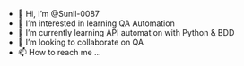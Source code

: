 - 👋 Hi, I’m @Sunil-0087
- 👀 I’m interested in learning QA Automation
- 🌱 I’m currently learning API automation with Python & BDD
- 💞️ I’m looking to collaborate on QA 
- 📫 How to reach me ...

<!---
Sunil-0087/Sunil-0087 is a ✨ special ✨ repository because its `README.md` (this file) appears on your GitHub profile.
You can click the Preview link to take a look at your changes.
--->
